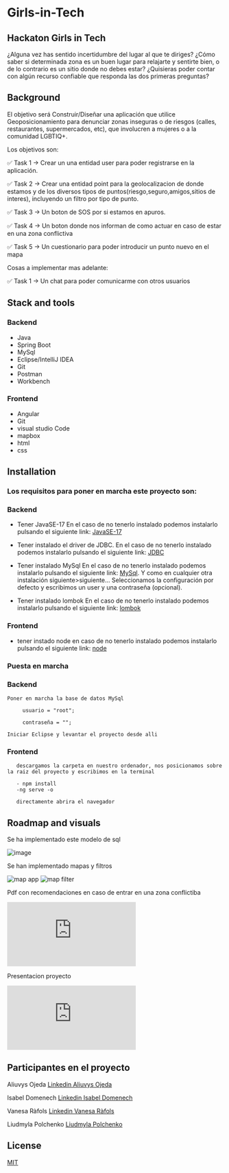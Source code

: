 # Girls-in-Tech
## Hackaton Girls in Tech

¿Alguna vez has sentido incertidumbre del lugar al que te diriges? ¿Cómo saber si determinada zona es un buen lugar para relajarte y sentirte bien, o de lo contrario es un sitio donde no debes estar? ¿Quisieras poder contar con algún recurso confiable que responda las dos primeras preguntas?

## Background

El objetivo será Construir/Diseñar una aplicación que utilice Geoposicionamiento para denunciar zonas inseguras o de riesgos (calles, restaurantes, supermercados, etc), que involucren a mujeres o a la comunidad LGBTIQ+.

Los objetivos son:

✅ Task 1 → Crear un una entidad user para poder registrarse en la aplicación.

✅ Task 2 → Crear una entidad point para la geolocalizacion de donde estamos y de los diversos tipos de puntos(riesgo,seguro,amigos,sitios de interes), incluyendo un filtro por tipo de punto.

✅ Task 3 → Un boton de SOS por si estamos en apuros.

✅ Task 4 →  Un boton donde nos informan de como actuar en caso de estar en una zona conflictiva

✅ Task 5 → Un cuestionario para poder introducir un punto nuevo en el mapa

Cosas a implementar mas adelante:

✅ Task 1 → Un chat para poder comunicarme con otros usuarios

## Stack and tools

  ### Backend
  - Java
  - Spring Boot
  - MySql
  - Eclipse/IntelliJ IDEA
  - Git
  - Postman
  - Workbench
  
  ### Frontend
  - Angular
  - Git
  - visual studio Code
  - mapbox
  - html
  - css


## Installation

### Los requisitos para poner en marcha este proyecto son:

  ### Backend

  - Tener JavaSE-17  En el caso de no tenerlo instalado podemos instalarlo pulsando el siguiente link: [JavaSE-17](https://www.oracle.com/java/technologies/javase/jdk17-archive-downloads.html)

  - Tener instalado el driver de JDBC. En el caso de no tenerlo instalado podemos instalarlo pulsando el siguiente link: [JDBC](https://docs.microsoft.com/en-us/sql/connect/jdbc/download-microsoft-jdbc-driver-for-sql-server?view=sql-server-ver15)

  - Tener instalado MySql En el caso de no tenerlo instalado podemos instalarlo pulsando el siguiente link: [MySql](https://dev.mysql.com/). Y como en cualquier otra instalación siguiente>siguiente… Seleccionamos la configuración por defecto y escribimos un user y una contraseña (opcional).

  - Tener instalado lombok En el caso de no tenerlo instalado podemos instalarlo pulsando el siguiente link: [lombok](https://projectlombok.org/download)

   ### Frontend

  - tener instado node en caso de no tenerlo instalado podemos instalarlo pulsando el siguiente link: [node](https://nodejs.org/es/download/)




 ### Puesta en marcha
 
  ### Backend
  
    Poner en marcha la base de datos MySql 
    
         usuario = "root";

         contraseña = "";
         
    Iniciar Eclipse y levantar el proyecto desde alli   
  
   
   ### Frontend
        
       descargamos la carpeta en nuestro ordenador, nos posicionamos sobre la raiz del proyecto y escribimos en la terminal
       
       - npm install
       -ng serve -o
        
       directamente abrira el navegador
        
  ## Roadmap and visuals
  
  Se ha implementado este modelo de sql
  
  ![image](https://github.com/Isabel160609/Girls-in-Tech/blob/main/schema%20bbdd.PNG)

  Se han implementado mapas y filtros
  
  ![map app](https://github.com/Isabel160609/Girls-in-Tech/blob/main/Screen1.jpg)    ![map filter](https://github.com/Isabel160609/Girls-in-Tech/blob/main/Screen2.jpg)
  
  Pdf con recomendaciones en caso de entrar en una zona conflictiba
  
  ![recomendaciones](https://github.com/Isabel160609/Girls-in-Tech/blob/main/Recomendaciones.pdf) 
  
  Presentacion proyecto
  
  ![Presentacion proyecto](https://github.com/Isabel160609/Girls-in-Tech/blob/main/Presentacio%20Girls%20In%20tech.pdf)
  

     
  ## Participantes en el proyecto
  
  Aliuvys Ojeda 
  [Linkedin Aliuvys Ojeda ](https://linkedin.com/in/aliuvys-ojeda/)
  
  Isabel Domenech
  [Linkedin Isabel Domenech](https://www.linkedin.com/in/isabeldomenech/)
  
  Vanesa Ràfols
  [Linkedin Vanesa Ràfols](https://www.linkedin.com/in/vanesarafols/)
  
  Liudmyla Polchenko
  [Liudmyla Polchenko](https://www.linkedin.com/in/mila-polchenko/)
  
  
  ## License 

  [MIT](https://opensource.org/licenses/MIT)
